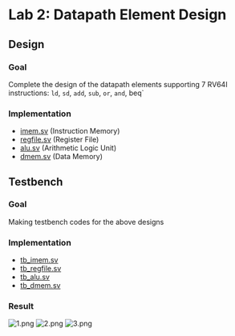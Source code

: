# Lab 2: Datapath Element Design

## Design

### Goal

Complete the design of the datapath elements supporting 7 RV64I instructions: `ld`, `sd`, `add`, `sub`, `or`, `and`, beq`

### Implementation

- [imem.sv](imem.sv) (Instruction Memory)
- [regfile.sv](regfile.sv) (Register File)
- [alu.sv](alu.sv) (Arithmetic Logic Unit)
- [dmem.sv](dmem.sv) (Data Memory)

## Testbench

### Goal

Making testbench codes for the above designs

### Implementation

- [tb_imem.sv](tb_imem.sv)
- [tb_regfile.sv](tb_regfile.sv)
- [tb_alu.sv](tb_alu.sv)
- [tb_dmem.sv](tb_dmem.sv)

### Result

![1.png](1.png)
![2.png](2.png)
![3.png](3.png)
